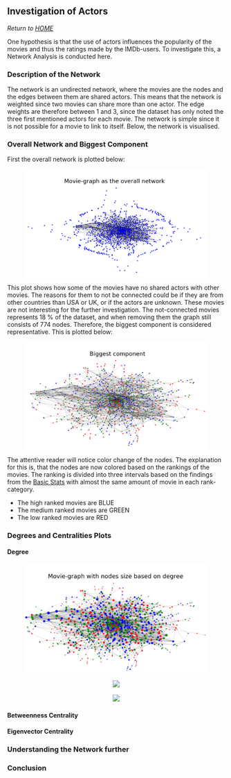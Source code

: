 ## Investigation of Actors

*Return to [HOME](https://lauramarott.github.io/SocialGraphs/)*

One hypothesis is that the use of actors influences the popularity of the movies and thus the ratings made by the IMDb-users. To investigate this, a Network Analysis is conducted here. 

### Description of the Network
The network is an undirected network, where the movies are the nodes and the edges between them are shared actors. This means that the network is weighted since two movies can share more than one actor. The edge weights are therefore between 1 and 3, since the dataset has only noted the three first mentioned actors for each movie. 
The network is simple since it is not possible for a movie to link to itself. Below, the network is visualised. 

### Overall Network and Biggest Component

First the overall network is plotted below:

<figure style="text-align: center;">
  <img src="./images/overall_network1.png" width="500"/>
</figure>

This plot shows how some of the movies have no shared actors with other movies. The reasons for them to not be connected could be if they are from other countries than USA or UK, or if the actors are unknown. These movies are not interesting for the further investigation. The not-connected movies represents 18 % of the dataset, and when removing them the graph still consists of 774 nodes. Therefore, the biggest component is considered representative. This is plotted below:

<figure style="text-align: center;">
  <img src="./images/big_component1.png" width="500"/>
</figure>

The attentive reader will notice color change of the nodes. The explanation for this is, that the nodes are now colored based on the rankings of the movies. The ranking is divided into three intervals based on the findings from the [Basic Stats](https://lauramarott.github.io/SocialGraphs/BasicStats) with almost the same amount of movie in each rank-category. 
* The high ranked movies are BLUE
* The medium ranked movies are GREEN
* The low ranked movies are RED

### Degrees and Centralities Plots
#### Degree

<figure style="text-align: center;">
  <img src="./images/graph_degree1.png" width="500"/>
</figure>

<figure style="text-align: center;">
  <img src="./images/degree_node_top.png" width="500"/>
</figure>

<figure style="text-align: center;">
  <img src="./images/degree_node_bottom.png" width="500"/>
</figure>

#### Betweenness Centrality

#### Eigenvector Centrality

### Understanding the Network further

### Conclusion
